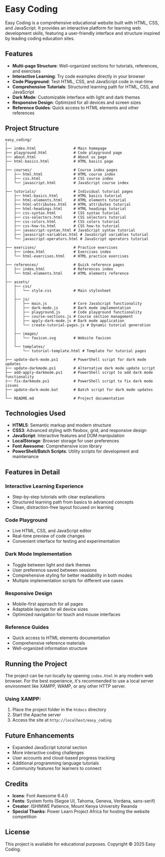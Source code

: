 # Easy Coding

Easy Coding is a comprehensive educational website built with HTML, CSS, and JavaScript. It provides an interactive platform for learning web development skills, featuring a user-friendly interface and structure inspired by leading coding education sites.

## Features

- **Multi-page Structure**: Well-organized sections for tutorials, references, and exercises
- **Interactive Learning**: Try code examples directly in your browser
- **Code Playground**: Test HTML, CSS, and JavaScript code in real-time
- **Comprehensive Tutorials**: Structured learning path for HTML, CSS, and JavaScript
- **Dark Mode**: Customizable interface with light and dark themes
- **Responsive Design**: Optimized for all devices and screen sizes
- **Reference Guides**: Quick access to HTML elements and other references

## Project Structure

```
easy_coding/
│
├── index.html                 # Main homepage
├── playground.html            # Code playground page
├── about.html                 # About us page
├── html-basics.html           # HTML basics page
│
├── courses/                   # Course index pages
│   ├── html.html              # HTML course index
│   ├── css.html               # CSS course index
│   └── javascript.html        # JavaScript course index
│
├── tutorials/                 # Individual tutorial pages
│   ├── html-basics.html       # HTML basics tutorial
│   ├── html-elements.html     # HTML elements tutorial
│   ├── html-attributes.html   # HTML attributes tutorial
│   ├── html-headings.html     # HTML headings tutorial
│   ├── css-syntax.html        # CSS syntax tutorial
│   ├── css-selectors.html     # CSS selectors tutorial
│   ├── css-colors.html        # CSS colors tutorial
│   ├── css-how-to.html        # CSS how-to tutorial
│   ├── javascript-syntax.html # JavaScript syntax tutorial
│   ├── javascript-variables.html # JavaScript variables tutorial
│   └── javascript-operators.html # JavaScript operators tutorial
│
├── exercises/                 # Practice exercises
│   ├── index.html             # Exercises index
│   └── html-exercises.html    # HTML practice exercises
│
├── references/                # Quick reference pages
│   ├── index.html             # References index
│   └── html-elements.html     # HTML elements reference
│
├── assets/
│   ├── css/
│   │   └── style.css          # Main stylesheet
│   │
│   ├── js/
│   │   ├── main.js            # Core JavaScript functionality
│   │   ├── dark-mode.js       # Dark mode implementation
│   │   ├── playground.js      # Code playground functionality
│   │   ├── course-sections.js # Course section management
│   │   ├── apply-dark-mode.js # Dark mode application
│   │   └── create-tutorial-pages.js # Dynamic tutorial generation
│   │
│   ├── images/
│   │   └── favicon.svg        # Website favicon
│   │
│   └── templates/
│       └── tutorial-template.html # Template for tutorial pages
│
├── update-dark-mode.ps1       # PowerShell script for dark mode updates
├── update-darkmode.ps1        # Alternative dark mode update script
├── add-apply-darkmode.ps1     # PowerShell script to add dark mode functionality
├── fix-darkmode.ps1           # PowerShell script to fix dark mode issues
├── update-dark-mode.bat       # Batch script for dark mode updates
│
└── README.md                  # Project documentation
```

## Technologies Used

- **HTML5**: Semantic markup and modern structure
- **CSS3**: Advanced styling with flexbox, grid, and responsive design
- **JavaScript**: Interactive features and DOM manipulation
- **LocalStorage**: Browser storage for user preferences
- **Font Awesome**: Comprehensive icon library
- **PowerShell/Batch Scripts**: Utility scripts for development and maintenance

## Features in Detail

### Interactive Learning Experience
- Step-by-step tutorials with clear explanations
- Structured learning path from basics to advanced concepts
- Clean, distraction-free layout focused on learning

### Code Playground
- Live HTML, CSS, and JavaScript editor
- Real-time preview of code changes
- Convenient interface for testing and experimentation

### Dark Mode Implementation
- Toggle between light and dark themes
- User preference saved between sessions
- Comprehensive styling for better readability in both modes
- Multiple implementation scripts for different use cases

### Responsive Design
- Mobile-first approach for all pages
- Adaptable layouts for all device sizes
- Optimized navigation for touch and mouse interfaces

### Reference Guides
- Quick access to HTML elements documentation
- Comprehensive reference materials
- Well-organized information structure

## Running the Project

The project can be run locally by opening `index.html` in any modern web browser. For the best experience, it's recommended to use a local server environment like XAMPP, WAMP, or any other HTTP server.

### Using XAMPP:
1. Place the project folder in the `htdocs` directory
2. Start the Apache server
3. Access the site at `http://localhost/easy_coding`

## Future Enhancements

- Expanded JavaScript tutorial section
- More interactive coding challenges
- User accounts and cloud-based progress tracking
- Additional programming language tutorials
- Community features for learners to connect

## Credits

- **Icons**: Font Awesome 6.4.0
- **Fonts**: System fonts (Segoe UI, Tahoma, Geneva, Verdana, sans-serif)
- **Creator**: ISHIMWE Patience, Mount Kenya University Rwanda
- **Special Thanks**: Power Learn Project Africa for hosting the website competition

## License

This project is available for educational purposes. Copyright © 2025 Easy Coding.
